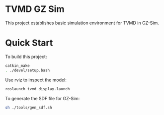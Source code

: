 # TVMD GZ Sim

This project establishes basic simulation environment for TVMD in GZ-Sim.

# Quick Start

To build this project:
```bash
catkin_make
. ./devel/setup.bash
```

Use rviz to inspect the model:
```bash
roslaunch tvmd display.launch
```

To generate the SDF file for GZ-Sim:
```bash
sh ./tools/gen_sdf.sh
```
